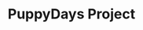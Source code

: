 ---
title: PuppyDays Project
tags: [Game]
style: fill
color: secondary
description: Source code of the game <i>PuppyDays
external_url: https://github.com/PuppyGummy/PuppyDaysProject
---
